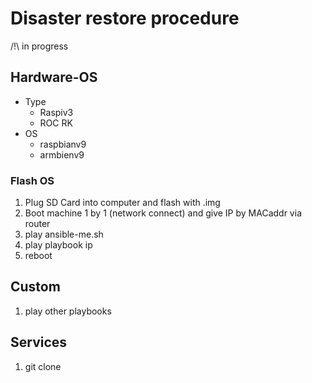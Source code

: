 # Disaster restore procedure

/!\ in progress

## Hardware-OS

- Type
  - Raspiv3
  - ROC RK
- OS
  - raspbianv9
  - armbienv9

### Flash OS

1. Plug SD Card into computer and flash with .img
2. Boot machine 1 by 1 (network connect) and give IP by MACaddr via router
3. play ansible-me.sh
4. play playbook ip
5. reboot

## Custom

1. play other playbooks

## Services

1. git clone
